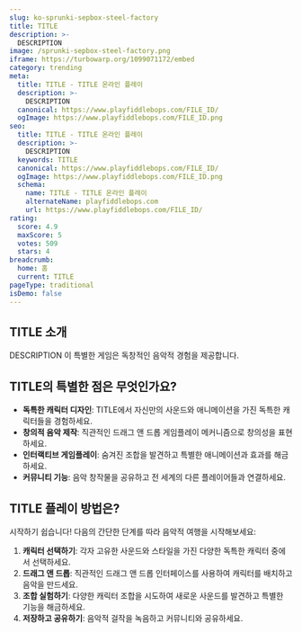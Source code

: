```yaml
---
slug: ko-sprunki-sepbox-steel-factory
title: TITLE
description: >-
  DESCRIPTION
image: /sprunki-sepbox-steel-factory.png
iframe: https://turbowarp.org/1099071172/embed
category: trending
meta:
  title: TITLE - TITLE 온라인 플레이
  description: >-
    DESCRIPTION
  canonical: https://www.playfiddlebops.com/FILE_ID/
  ogImage: https://www.playfiddlebops.com/FILE_ID.png
seo:
  title: TITLE - TITLE 온라인 플레이
  description: >-
    DESCRIPTION
  keywords: TITLE
  canonical: https://www.playfiddlebops.com/FILE_ID/
  ogImage: https://www.playfiddlebops.com/FILE_ID.png
  schema:
    name: TITLE - TITLE 온라인 플레이
    alternateName: playfiddlebops.com
    url: https://www.playfiddlebops.com/FILE_ID/
rating:
  score: 4.9
  maxScore: 5
  votes: 509
  stars: 4
breadcrumb:
  home: 홈
  current: TITLE
pageType: traditional
isDemo: false
---
```


## TITLE 소개

DESCRIPTION 이 특별한 게임은 독창적인 음악적 경험을 제공합니다.

## TITLE의 특별한 점은 무엇인가요?

- **독특한 캐릭터 디자인**: TITLE에서 자신만의 사운드와 애니메이션을 가진 독특한 캐릭터들을 경험하세요.
- **창의적 음악 제작**: 직관적인 드래그 앤 드롭 게임플레이 메커니즘으로 창의성을 표현하세요.
- **인터랙티브 게임플레이**: 숨겨진 조합을 발견하고 특별한 애니메이션과 효과를 해금하세요.
- **커뮤니티 기능**: 음악 창작물을 공유하고 전 세계의 다른 플레이어들과 연결하세요.

## TITLE 플레이 방법은?

시작하기 쉽습니다\! 다음의 간단한 단계를 따라 음악적 여행을 시작해보세요:

1. **캐릭터 선택하기**: 각자 고유한 사운드와 스타일을 가진 다양한 독특한 캐릭터 중에서 선택하세요.
1. **드래그 앤 드롭**: 직관적인 드래그 앤 드롭 인터페이스를 사용하여 캐릭터를 배치하고 음악을 만드세요.
1. **조합 실험하기**: 다양한 캐릭터 조합을 시도하여 새로운 사운드를 발견하고 특별한 기능을 해금하세요.
1. **저장하고 공유하기**: 음악적 걸작을 녹음하고 커뮤니티와 공유하세요.
